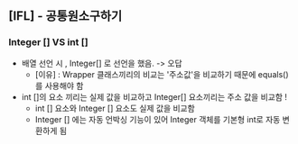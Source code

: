 ## [IFL] - 공통원소구하기

### Integer [] VS int []
- 배열 선언 시 , Integer[] 로 선언을 했음. -> 오답 
    - [이유] : Wrapper 클래스끼리의 비교는 '주소값'을 비교하기 때문에 equals()를 사용해야 함 
- int []의 요소 끼리는 실제 값을 비교하고 Integer[] 요소끼리는 주소 값을 비교함 !
    - int [] 요소와 Integer [] 요소도 실제 값을 비교함
    - Integer [] 에는 자동 언박싱 기능이 있어 Integer 객체를 기본형 int로 자동 변환하게 됨 
